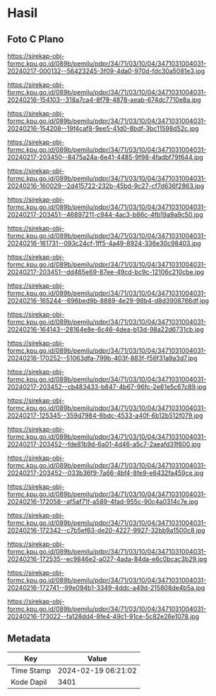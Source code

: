 # Hasil

## Foto C Plano

https://sirekap-obj-formc.kpu.go.id/089b/pemilu/pdpr/34/71/03/10/04/3471031004031-20240217-000132--56423245-3f09-4da0-970d-fdc30a5081e3.jpg

https://sirekap-obj-formc.kpu.go.id/089b/pemilu/pdpr/34/71/03/10/04/3471031004031-20240216-154103--318a7ca4-8f78-4878-aeab-674dc7710e8a.jpg

https://sirekap-obj-formc.kpu.go.id/089b/pemilu/pdpr/34/71/03/10/04/3471031004031-20240216-154208--19f4caf8-9ee5-41d0-8bdf-3bc11598d52c.jpg

https://sirekap-obj-formc.kpu.go.id/089b/pemilu/pdpr/34/71/03/10/04/3471031004031-20240217-203450--8475a24a-6e41-4485-9f98-4fadbf79f644.jpg

https://sirekap-obj-formc.kpu.go.id/089b/pemilu/pdpr/34/71/03/10/04/3471031004031-20240216-160029--2d415722-232b-45bd-9c27-cf7d636f2863.jpg

https://sirekap-obj-formc.kpu.go.id/089b/pemilu/pdpr/34/71/03/10/04/3471031004031-20240217-203451--46897211-c944-4ac3-b86c-4fb19a9a9c50.jpg

https://sirekap-obj-formc.kpu.go.id/089b/pemilu/pdpr/34/71/03/10/04/3471031004031-20240216-161731--093c24cf-1ff5-4a49-8924-336e30c98403.jpg

https://sirekap-obj-formc.kpu.go.id/089b/pemilu/pdpr/34/71/03/10/04/3471031004031-20240217-203451--dd465e69-87ee-49cd-bc9c-12106c210cbe.jpg

https://sirekap-obj-formc.kpu.go.id/089b/pemilu/pdpr/34/71/03/10/04/3471031004031-20240216-165244--696bed9b-8889-4e29-98b4-d8d3908766df.jpg

https://sirekap-obj-formc.kpu.go.id/089b/pemilu/pdpr/34/71/03/10/04/3471031004031-20240216-164143--28164e8e-6c46-4dea-b13d-98a22d6731cb.jpg

https://sirekap-obj-formc.kpu.go.id/089b/pemilu/pdpr/34/71/03/10/04/3471031004031-20240216-170252--51063dfa-799b-403f-883f-f56f31a9a3d7.jpg

https://sirekap-obj-formc.kpu.go.id/089b/pemilu/pdpr/34/71/03/10/04/3471031004031-20240217-203452--cb483433-b847-4b67-96fc-2e61e5c67c89.jpg

https://sirekap-obj-formc.kpu.go.id/089b/pemilu/pdpr/34/71/03/10/04/3471031004031-20240217-125345--359d7984-6bdc-4533-a40f-6b12b512f079.jpg

https://sirekap-obj-formc.kpu.go.id/089b/pemilu/pdpr/34/71/03/10/04/3471031004031-20240217-203452--fde81b9d-6a01-4d46-a5c7-2aeafd31f600.jpg

https://sirekap-obj-formc.kpu.go.id/089b/pemilu/pdpr/34/71/03/10/04/3471031004031-20240217-203452--033b36f9-7a66-4bf4-8fe9-e6432fa459ce.jpg

https://sirekap-obj-formc.kpu.go.id/089b/pemilu/pdpr/34/71/03/10/04/3471031004031-20240216-172058--af5af71f-a589-4fad-955c-90c4a0314c7e.jpg

https://sirekap-obj-formc.kpu.go.id/089b/pemilu/pdpr/34/71/03/10/04/3471031004031-20240216-172342--c7b5ef63-de20-4227-9927-32bb9a1500c8.jpg

https://sirekap-obj-formc.kpu.go.id/089b/pemilu/pdpr/34/71/03/10/04/3471031004031-20240216-172535--ec9846e2-a027-4ada-84da-e6c0bcac3b29.jpg

https://sirekap-obj-formc.kpu.go.id/089b/pemilu/pdpr/34/71/03/10/04/3471031004031-20240216-172741--99e094b1-3349-4ddc-a49d-215808de4b5a.jpg

https://sirekap-obj-formc.kpu.go.id/089b/pemilu/pdpr/34/71/03/10/04/3471031004031-20240216-173022--fa128dd4-8fe4-49c1-91ce-5c82e26e1078.jpg


## Metadata

| Key        | Value               |
| ---------- | ------------------- |
| Time Stamp | 2024-02-19 06:21:02 |
| Kode Dapil | 3401                |



